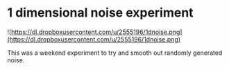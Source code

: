 # 1 dimensional noise experiment

![https://dl.dropboxusercontent.com/u/2555196/1dnoise.png](https://dl.dropboxusercontent.com/u/2555196/1dnoise.png)

This was a weekend experiment to try and smooth out randomly generated noise. 
